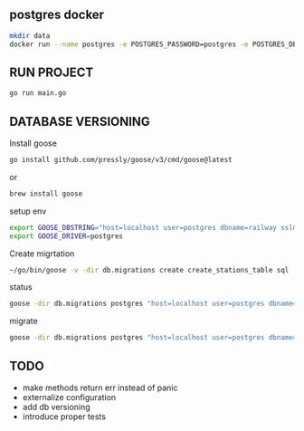 ## postgres docker



```bash
mkdir data
docker run --name postgres -e POSTGRES_PASSWORD=postgres -e POSTGRES_DB=railway -p 5432:5432 -it -e PG_DATA=/var/lib/postgresql/data -v $(pwd)/data:/var/lib/postgresql/data postgres 
```

## RUN PROJECT
```bash
go run main.go
```

## DATABASE VERSIONING
Install goose
```bash
go install github.com/pressly/goose/v3/cmd/goose@latest
```
or
```bash
brew install goose
```

setup env
```bash
export GOOSE_DBSTRING="host=localhost user=postgres dbname=railway sslmode=disable password=postgres"
export GOOSE_DRIVER=postgres
```

Create migrtation
```bash
~/go/bin/goose -v -dir db.migrations create create_stations_table sql
```

status
```bash
goose -dir db.migrations postgres "host=localhost user=postgres dbname=railway sslmode=disable password=postgres" status
```

migrate
```bash
goose -dir db.migrations postgres "host=localhost user=postgres dbname=railway sslmode=disable password=postgres" up
```


## TODO
- make methods return err instead of panic
- externalize configuration
- add db versioning
- introduce proper tests
